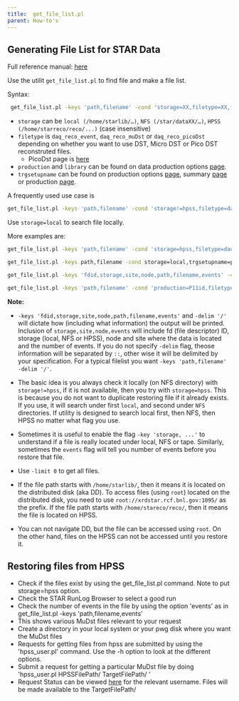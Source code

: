```yaml
---
title:  get_file_list.pl 
parent: How-to's
---
```


Generating File List for STAR Data
-----------------------------------

Full reference manual: [here](https://drupal.star.bnl.gov/STAR/comp/sofi/filecatalog/user-manual)

Use the utilit `get_file_list.pl` to find file and make a file list.

Syntax:

```bash
 get_file_list.pl -keys 'path,filename' -cond 'storage=XX,filetype=XX,filename~XX, production=XX,trgsetupname=XX' -limit NN -distinct -delim '/'
```

- `storage` can be `local (/home/starlib/…)`, `NFS (/star/dataXX/…)`, `HPSS (/home/starreco/reco/...)` (case insensitive)
- `filetype` is  `daq_reco_event`, `daq_reco_muDst` or `daq_reco_picoDst` depending on whether you want to use DST, Micro DST or Pico DST reconstruted files.
  - PicoDst page is [here](https://drupal.star.bnl.gov/STAR/blog/gnigmat/picodst-format)
- `production` and `library` can be found on data production options [page](https://www.star.bnl.gov/devcgi/dbProdOptionRetrv.pl).
- `trgsetupname` can be found on production options [page](https://www.star.bnl.gov/devcgi/dbProdOptionRetrv.pl), summary [page](https://www.star.bnl.gov/public/comp/prod/DataSummary.html) or production [page](https://drupal.star.bnl.gov/STAR/comp/prod).

A frequently used use case is

```bash
get_file_list.pl -keys 'path,filename' -cond 'storage!=hpss,filetype=daq_reco_muDst,filename~st_physics,production=P11id,trgsetupname=AuAu19_production' -limit 10 -distinct -delim '/'
```

Use `storage=local` to search file locally.

More examples are:

```bash
get_file_list.pl -keys 'path,filename' -cond 'storage=hpss,filetype=daq_reco_muDst,filename~st_physics,production=P11id,trgsetupname=AuAu19_production' -limit 10 -distinct -delim '/' 

get_file_list.pl -keys path,filename -cond storage=local,trgsetupname=production_pp200trans_2015,filetype=daq_reco_mudst,filename~st_fms_16 -delim '/' 

get_file_list.pl -keys 'fdid,storage,site,node,path,filename,events' -cond 'trgsetupname=AuAu19_production, filetype=daq_reco_MuDst, filename~st_physics, storage!=hpss' -limit 60 -delim '/'. 

get_file_list.pl -keys 'path,filename' -cond 'production=P11id,filetype=daq_reco_MuDst,trgsetupname=AuAu19_production,tpx=1,filename~st_physics,sanity=1,storage!=HPSS' -limit 60 -delim '/'
```

**Note:**

- `-keys 'fdid,storage,site,node,path,filename,events'` and `-delim '/'` will dictate how (including what information) the output will be printed. Inclusion of `storage,site,node,events` will include fd (file descriptor) ID, storage (local, NFS or HPSS), node and site where the data is located and the number of events. If you do not specify `-delim` flag, theose information will be separated by `::`, other wise it will be delimited by your specification. For a typical filelist you want `-keys 'path,filename' -delim '/'`.

- The basic idea is you always check it locally (on NFS directory) with `storage!=hpss`, if it is not available, then you try with `storage=hpss`. This is because you do not want to duplicate restoring file if it already exists. If you use, it will search under first `local`, and second under `NFS` directories.  If utility is designed to search local first, then NFS, then HPSS no matter what flag you use.

- Sometimes it is useful to enable the flag `-key 'storage, ...'` to understand if a file is really located under local, NFS or tape. Similarly, sometimes the `events` flag will tell you number of events before you restore that file.

- Use `-limit 0` to get all files.

- If the file path starts with `/home/starlib/`, then it means it is located on the distributed disk (aka DD). To access files (using `root`) located on the distributed disk, you need to use `root://xrdstar.rcf.bnl.gov:1095/` as the prefix. If the file path starts with `/home/stareco/reco/`, then it means the file is located on HPSS.

- You can not navigate DD, but the file can be accessed using `root`. On the other hand, files on the HPSS can not be accessed until you restore it.

## Restoring files from HPSS

- Check if the files exist by using the get_file_list.pl command. Note to put storage=hpss option.
- Check the  STAR RunLog Browser to select a good run
- Check the number of events in the file by using the option 'events' as in get_file_list.pl -keys 'path,filename,events'
- This shows various MuDst files relevant to your request
- Create a directory in your local system or your pwg disk where you want the MuDst files
- Requests for getting files from hpss are submitted by using the 'hpss_user.pl' command. Use the -h option to look at the different options.
- Submit a request for getting a particular MuDst file by doing 'hpss_user.pl HPSSFilePath/ TargetFilePath/ '
- Request Status can be viewed [here](https://www.star.bnl.gov/devcgi/display_accnt.cgi) for the relevant username. Files will be made available to the TargetFilePath/
